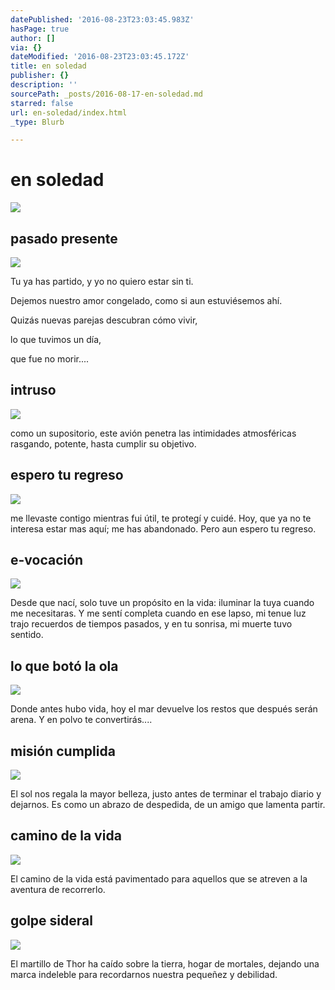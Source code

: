 ```yaml
---
datePublished: '2016-08-23T23:03:45.983Z'
hasPage: true
author: []
via: {}
dateModified: '2016-08-23T23:03:45.172Z'
title: en soledad
publisher: {}
description: ''
sourcePath: _posts/2016-08-17-en-soledad.md
starred: false
url: en-soledad/index.html
_type: Blurb

---
```

# en soledad
![](https://the-grid-user-content.s3-us-west-2.amazonaws.com/c8754fe4-ff51-4681-8ebf-fe3659dcca92.jpg)

## pasado presente
![](https://the-grid-user-content.s3-us-west-2.amazonaws.com/c8754fe4-ff51-4681-8ebf-fe3659dcca92.jpg)

Tu ya has partido, y yo no quiero estar sin ti.

Dejemos nuestro amor congelado, como si aun estuviésemos ahí.

Quizás nuevas parejas descubran cómo vivir,

lo que tuvimos un día,

que fue no morir....

## intruso
![](https://the-grid-user-content.s3-us-west-2.amazonaws.com/67dc0d0a-4f20-40fc-a781-cac0b630bfcb.jpg)

como un supositorio, este avión penetra las intimidades atmosféricas rasgando, potente, hasta cumplir su objetivo.

## espero tu regreso
![](https://the-grid-user-content.s3-us-west-2.amazonaws.com/7778769c-2ff2-4165-9d55-a44155079168.jpg)

me llevaste contigo mientras fui útil, te protegí y cuidé. Hoy, que ya no te interesa estar mas aquí; me has abandonado. Pero aun espero tu regreso.

## e-vocación
![](https://the-grid-user-content.s3-us-west-2.amazonaws.com/a2b24b45-67c5-421c-9985-d050d0ee77f9.jpg)

Desde que nací, solo tuve un propósito en la vida: iluminar la tuya cuando me necesitaras. Y me sentí completa cuando en ese lapso, mi tenue luz trajo recuerdos de tiempos pasados, y en tu sonrisa, mi muerte tuvo sentido.

## lo que botó la ola
![](https://the-grid-user-content.s3-us-west-2.amazonaws.com/aa85d963-ea78-4c08-906e-b69feb9c5bbe.jpg)

Donde antes hubo vida, hoy el mar devuelve los restos que después serán arena. Y en polvo te convertirás....

## misión cumplida
![](https://the-grid-user-content.s3-us-west-2.amazonaws.com/67bc04c8-f198-44cc-96d7-d550c6ed3746.jpg)

El sol nos regala la mayor belleza, justo antes de terminar el trabajo diario y dejarnos. Es como un abrazo de despedida, de un amigo que lamenta partir.

## camino de la vida
![](https://the-grid-user-content.s3-us-west-2.amazonaws.com/19b64941-8d47-4fab-b202-1af0f385e0df.jpg)

El camino de la vida está pavimentado para aquellos que se atreven a la aventura de recorrerlo.

## golpe sideral
![](https://the-grid-user-content.s3-us-west-2.amazonaws.com/4b9afe31-a8e1-457f-aebe-a07bbdac7de9.jpg)

El martillo de Thor ha caído sobre la tierra, hogar de mortales, dejando una marca indeleble para recordarnos nuestra pequeñez y debilidad.